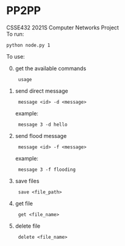 # PP2PP
CSSE432 2021S Computer Networks Project  
To run:    

    python node.py 1
     
 

To use:  

0. get the available commands

        usage
        
1. send direct message  

        message <id> -d <message>

    example:  

        message 3 -d hello


2. send flood message  
    
        message <id> -f <message>
        
    example:  

        message 3 -f flooding

3. save files

        save <file_path>

4. get file

        get <file_name>
    
5. delete file

        delete <file_name>
